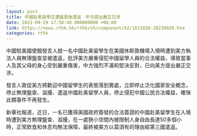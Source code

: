 ```yaml
---
layout: post
title: 中國赴美留學生遭盤查後遣返　中方提出嚴正交涉
date: 2021-09-29 17:58:48.000000000 +08:00
link: https://news.rthk.hk/rthk/ch/component/k2/1612826-20210929.htm
categories: rthk
---
```


中國駐美國使館發言人就一名中國赴美留學生在美國休斯敦機場入境時遭到美方執法人員無理盤查並被遣返，批評美方嚴重侵犯中國留學人員的合法權益，導致當事人及其父母的身心受到嚴重傷害，中方強烈不滿和堅決反對，已向美方提出嚴正交涉。

發言人敦促美方將歡迎中國留學生的表態落到實處，立即停止泛化國家安全概念，停止無理盤查、滋擾、遣返中國赴美留學人員，停止侵犯中國公民合法權益，確保此類事件不再發生。

新華社報道，近日，一名已獲得美國政府簽發的合法簽證的中國赴美留學生在入境時遭到美方無理盤查、滋擾，在一處狹小空間內被限制人身自由長達50多個小時，正常飲食和休息均無法保障，最終被美方以莫須有的理由經第三國遣返。

